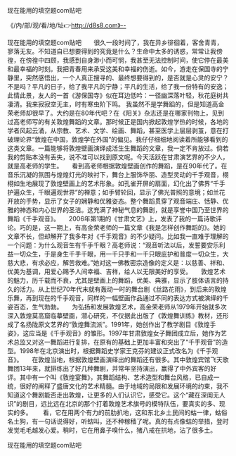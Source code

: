现在能用的填空题com贴吧

《/内/部/观/看/地/址👉http://d8s8.com》--

现在能用的填空题com贴吧　　很久一段时间了，我在异乡徘徊着，客舍青青，寥落无友。不知道自已想要得到的究竟是什么？生命中太多的诱惑，常常让我傍徨，在傍徨中四顾，我感到自身渺小而可悯，我甚至无法控制时间，使它停在最美和最幸福的时刻。我把青春用来承受这美和幸福的伤逝。如今，游走在保国寺的宁静里，突然感悟出，一个人真正搜寻的、最终想要得到的，是否就是心灵的安宁？不是吗？平凡的日子，给了我平凡的宁静；平凡的生活，给了我一份特有的安逸；此情此景，友人的一首《游保国寺》似在耳边低吟：一径幽深落叶轻，秋花庭树共凄清。我来寂寂空无主，时有寒虫阶下鸣。
我虽然不是学舞蹈的，但是知道高金荣老师却很早了。大约是在80年代吧？在《阳关》杂志还是在哪家刊物上，见到过高老师写的有关敦煌舞蹈的文章。那时候正是国内掀起敦煌学热的时候，各地的学者风起云涌，从宗教、艺术、文学、绘画、舞蹈，甚至医学上层层剥茧，意在打破理论界“敦煌在中国，敦煌学在外国”的偏见。我仔仔细细地阅读着所能够看到的这类文章。一篇能够将敦煌壁画演绎成活生生舞蹈的文章，我一定不肯放过。倘若我的剪贴本没有丢失，说不准可以找到原文呢。今天活跃在甘肃演艺界的不少人，就是高老师的学生。　　看到高老师根据敦煌壁画创作的舞蹈，是在90年代了。在音乐沉凝的氛围与煌煌灯光的映衬下，舞台上服饰华丽、造型灵动的千手观音，栩栩如生地展现了敦煌壁画上的艺术形象。如孔雀开屏的扇面，幻化出了佛界“千手护遍众生，千眼遍观世界”的禅意；如手臂轮回，显示了佛光普照的意境；如兰花开放的手势，显示了女子的娴静和优雅姿态。整个舞蹈贯穿了观音端庄、恬静、优雅的神态和内心世界的圣洁。这充满了神秘气息的舞剧，就是享誉中国乃至世界的舞蹈《千手观音》。　　2006年第1期的《甘肃文艺》上，发表了我的一篇诗歌评论。巧的是，这一期上，有高金荣老师的一篇文章《我是怎样创作舞蹈的》。她的文章不长，但却解开了我多年对《千手观音》的不少疑问。比如我一直难于理解的一个问题：为什么观音生有千手千眼？高老师说：“观音听法以后，发誓要安乐利益一切众生，于是身生千手千眼，用一千只手和一千只眼庇护和普度一切众生，大慈大悲，有求必应，解苦救难。”她对这一佛教密宗造像的定义是：以慈善、祥和、优美为基调，用爱心赐予人间幸福、吉祥，给人以无限美好的享受。　　敦煌艺术的魅力，历千载而不衰，尤其是壁画上的舞蹈，优美、典雅，显示了肢体语言的持久的活力。从上世纪70年代末就有轰动一时的舞台剧《丝路花雨》，到后来的敦煌乐舞，再到现在的千手观音，同样的一幅壁画作品通过不同的表达方式被演绎的千姿百态，生气勃勃。　　为弘扬和发展敦煌艺术，高金荣老师从1979年开始就多次深入敦煌莫高窟临摹壁画，潜心研究，不仅据此出版了《敦煌舞训练》教材，还形成了名扬陇原文艺界的“敦煌舞流派”。1991年，她创作出了教学剧目《敦煌手姿》，这应当是《千手观音》的雏形。1997年甘肃敦煌女子舞团成立后，她作为艺术总监又对这一舞蹈进行复排，在原有的基础上更加丰富和突出了“千手观音”的造型。1998年在北京演出时，根据舞蹈史学家王克芬的建议正式改名为《千手观音》。　　在敦煌当地，根据敦煌壁画演绎出的舞蹈还有很多。其中敦煌宾馆飞天歌舞团13年来，就排练出了好几种舞剧，并常年坚持演出，赢得了中外宾客的好评。其中有一个叫《敦煌宴舞》，其舞蹈结构、艺术造型和舞台风格，已自成一统，很好的阐释了盛唐文化的艺术精髓。由于地域的局限和发展环境的约束，我不知道这个舞剧能否走出敦煌，让更多的人们认识它，感受它。这个“藏在深闺无人识”的剧目，远比远在北京的那个打着敦煌艺术旗号的模特队伍，要真实的多、现实的多。　　
看，它在用两个有力的前肋扒地，这和东北乡土民间的蛄一律，蛄俗名土狗，有一句话说得好，听蛄叫，还不种稼穑了呢。真的有点像蛄的举措，登时发觉毛毛越发心爱。稍时，它在用鼻子嗅什么，猪八戒在拱地，沾了很多土。





现在能用的填空题com贴吧
